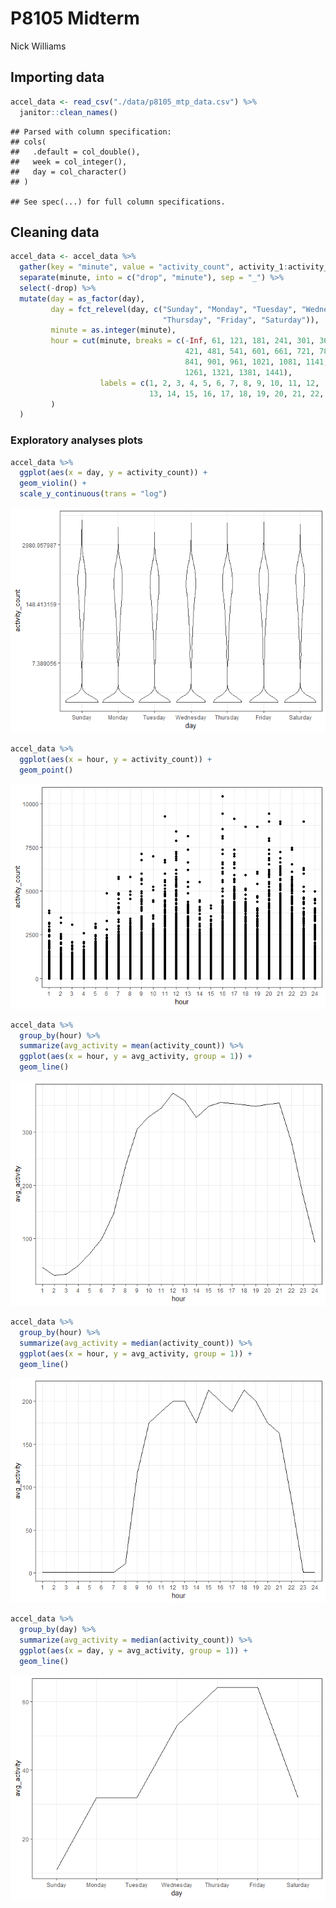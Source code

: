 P8105 Midterm
================
Nick Williams

Importing data
--------------

``` r
accel_data <- read_csv("./data/p8105_mtp_data.csv") %>% 
  janitor::clean_names()
```

    ## Parsed with column specification:
    ## cols(
    ##   .default = col_double(),
    ##   week = col_integer(),
    ##   day = col_character()
    ## )

    ## See spec(...) for full column specifications.

Cleaning data
-------------

``` r
accel_data <- accel_data %>% 
  gather(key = "minute", value = "activity_count", activity_1:activity_1440) %>% 
  separate(minute, into = c("drop", "minute"), sep = "_") %>% 
  select(-drop) %>% 
  mutate(day = as_factor(day), 
         day = fct_relevel(day, c("Sunday", "Monday", "Tuesday", "Wednesday", 
                                  "Thursday", "Friday", "Saturday")),
         minute = as.integer(minute), 
         hour = cut(minute, breaks = c(-Inf, 61, 121, 181, 241, 301, 361, 
                                       421, 481, 541, 601, 661, 721, 781, 
                                       841, 901, 961, 1021, 1081, 1141, 1201, 
                                       1261, 1321, 1381, 1441), 
                    labels = c(1, 2, 3, 4, 5, 6, 7, 8, 9, 10, 11, 12, 
                               13, 14, 15, 16, 17, 18, 19, 20, 21, 22, 23, 24)
         )
  )
```

### Exploratory analyses plots

``` r
accel_data %>% 
  ggplot(aes(x = day, y = activity_count)) + 
  geom_violin() + 
  scale_y_continuous(trans = "log")
```

![](p8105_mtp_ntw2117_files/figure-markdown_github/unnamed-chunk-1-1.png)

``` r
accel_data %>% 
  ggplot(aes(x = hour, y = activity_count)) + 
  geom_point() 
```

![](p8105_mtp_ntw2117_files/figure-markdown_github/unnamed-chunk-2-1.png)

``` r
accel_data %>% 
  group_by(hour) %>% 
  summarize(avg_activity = mean(activity_count)) %>% 
  ggplot(aes(x = hour, y = avg_activity, group = 1)) +
  geom_line()
```

![](p8105_mtp_ntw2117_files/figure-markdown_github/unnamed-chunk-3-1.png)

``` r
accel_data %>% 
  group_by(hour) %>% 
  summarize(avg_activity = median(activity_count)) %>% 
  ggplot(aes(x = hour, y = avg_activity, group = 1)) +
  geom_line()
```

![](p8105_mtp_ntw2117_files/figure-markdown_github/unnamed-chunk-4-1.png)

``` r
accel_data %>% 
  group_by(day) %>% 
  summarize(avg_activity = median(activity_count)) %>% 
  ggplot(aes(x = day, y = avg_activity, group = 1)) +
  geom_line()
```

![](p8105_mtp_ntw2117_files/figure-markdown_github/unnamed-chunk-5-1.png)
